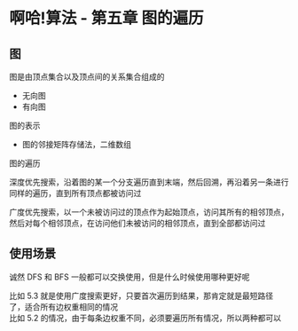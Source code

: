 # 啊哈!算法 - 第五章 图的遍历

## 图

图是由顶点集合以及顶点间的关系集合组成的  
- 无向图
- 有向图

图的表示
- 图的邻接矩阵存储法，二维数组

图的遍历  

深度优先搜索，沿着图的某一个分支遍历直到末端，然后回溯，再沿着另一条进行同样的遍历，直到所有顶点都被访问过  

广度优先搜索，以一个未被访问过的顶点作为起始顶点，访问其所有的相邻顶点，然后对每个相邻顶点，在访问他们未被访问的相邻顶点，直到全部都访问过    


## 使用场景

诚然 DFS 和 BFS 一般都可以交换使用，但是什么时候使用哪种更好呢    

比如 5.3 就是使用广度搜索更好，只要首次遍历到结果，那肯定就是最短路径了，适合所有边权重相同的情况  
比如 5.2 的情况，由于每条边权重不同，必须要遍历所有情况，所以两种都可以  

 
